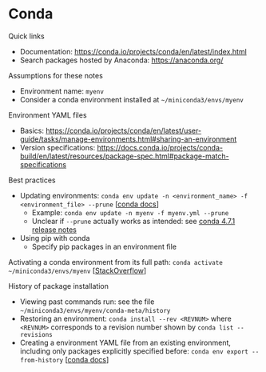 # Conda

Quick links
- Documentation: https://conda.io/projects/conda/en/latest/index.html
- Search packages hosted by Anaconda: https://anaconda.org/

Assumptions for these notes
- Environment name: `myenv`
- Consider a conda environment installed at `~/miniconda3/envs/myenv`

Environment YAML files
- Basics: https://conda.io/projects/conda/en/latest/user-guide/tasks/manage-environments.html#sharing-an-environment
- Version specifications: https://docs.conda.io/projects/conda-build/en/latest/resources/package-spec.html#package-match-specifications

Best practices
- Updating environments: `conda env update -n <environment_name> -f <environment_file> --prune` [[conda docs](https://conda.io/projects/conda/en/latest/user-guide/tasks/manage-environments.html#updating-an-environment)]
  - Example: `conda env update -n myenv -f myenv.yml --prune`
  - Unclear if `--prune` actually works as intended: see [conda 4.7.1 release notes](https://conda.io/projects/conda/en/latest/release-notes.html#deprecations-breaking-changes)
- Using pip with conda
  - Specify pip packages in an environment file

Activating a conda environment from its full path: `conda activate ~/miniconda3/envs/myenv` [[StackOverflow](https://stackoverflow.com/a/46934105)]

History of package installation
- Viewing past commands run: see the file `~/miniconda3/envs/myenv/conda-meta/history`
- Restoring an environment: `conda install --rev <REVNUM>` where `<REVNUM>` corresponds to a revision number shown by `conda list --revisions`
- Creating a environment YAML file from an existing environment, including only packages explicitly specified before: `conda env export --from-history` [[conda docs](https://conda.io/projects/conda/en/latest/user-guide/tasks/manage-environments.html#sharing-an-environment)]